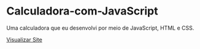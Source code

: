 # Calculadora-com-JavaScript
Uma calculadora que eu desenvolvi por meio de JavaScript, HTML e CSS.

<a href="https://lphbackspace.github.io/Calculadora-com-JavaScript/calculadora%20Java%20Script/index.html">Visualizar Site</a>

